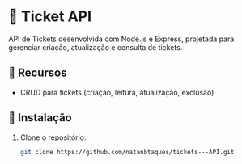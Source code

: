 # 🎫 Ticket API

API de Tickets desenvolvida com Node.js e Express, projetada para gerenciar criação, atualização e consulta de tickets.

## 📄 Recursos

- CRUD para tickets (criação, leitura, atualização, exclusão)

## 🚀 Instalação

1. Clone o repositório:
   ```bash
   git clone https://github.com/natanbtaques/tickets---API.git
